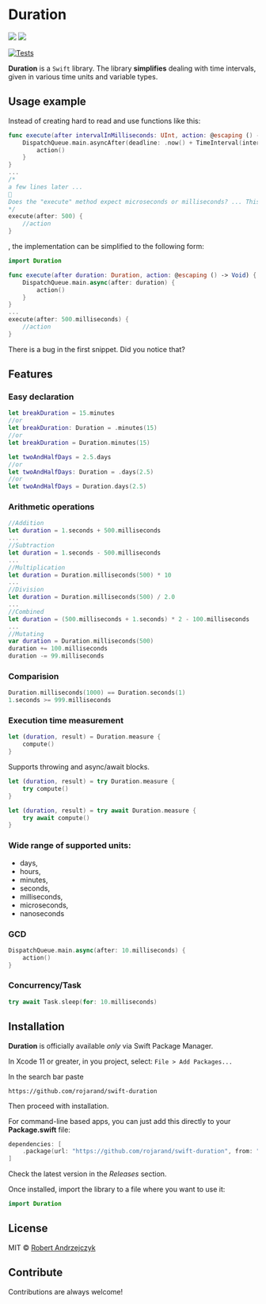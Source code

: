 # Duration

[![](https://img.shields.io/static/v1?label=Swift%20Compatibility&message=5.7%20|%205.6%20|%205.5&color=blue)]() [![](https://img.shields.io/static/v1?label=Platform%20Compatibility&message=iOS%20|%20macOS%20|%20tvOS%20|%20watchOS&color=blue)]()

[![Tests](https://github.com/rojarand/swift-duration/actions/workflows/tests.yml/badge.svg)](https://github.com/rojarand/swift-duration/actions/workflows/tests.yml)

**Duration** is a `Swift` library. The library **simplifies** dealing with time intervals, given in various time units and variable types.

## Usage example

Instead of creating hard to read and use functions like this:

```swift
func execute(after intervalInMilliseconds: UInt, action: @escaping () -> Void) {
    DispatchQueue.main.asyncAfter(deadline: .now() + TimeInterval(intervalInMilliseconds*10000000)) {
        action()
    }
}
...
/*
a few lines later ...
🤔 
Does the "execute" method expect microseconds or milliseconds? ... This is the question 
*/
execute(after: 500) {
    //action
}
```
, the implementation can be simplified to the following form:

```swift
import Duration

func execute(after duration: Duration, action: @escaping () -> Void) {
    DispatchQueue.main.async(after: duration) {
        action()
    }
}
...
execute(after: 500.milliseconds) {
    //action
}
```

There is a bug in the first snippet. Did you notice that?

## Features

### Easy declaration
```swift
let breakDuration = 15.minutes
//or
let breakDuration: Duration = .minutes(15)
//or
let breakDuration = Duration.minutes(15)

let twoAndHalfDays = 2.5.days
//or
let twoAndHalfDays: Duration = .days(2.5)
//or
let twoAndHalfDays = Duration.days(2.5)
```

### Arithmetic operations
```swift
//Addition
let duration = 1.seconds + 500.milliseconds
...
//Subtraction
let duration = 1.seconds - 500.milliseconds
...
//Multiplication
let duration = Duration.milliseconds(500) * 10
...
//Division
let duration = Duration.milliseconds(500) / 2.0
...
//Combined
let duration = (500.milliseconds + 1.seconds) * 2 - 100.milliseconds
...
//Mutating
var duration = Duration.milliseconds(500)
duration += 100.milliseconds
duration -= 99.milliseconds
```

### Comparision

```swift
Duration.milliseconds(1000) == Duration.seconds(1)
1.seconds >= 999.milliseconds
```

### Execution time measurement

```swift
let (duration, result) = Duration.measure {
    compute()
}
```
Supports throwing and async/await blocks.

```swift
let (duration, result) = try Duration.measure {
    try compute()
}

let (duration, result) = try await Duration.measure {
    try await compute()
}
```

### Wide range of supported units: 
- days, 
- hours, 
- minutes, 
- seconds, 
- milliseconds, 
- microseconds, 
- nanoseconds

### GCD

```swift
DispatchQueue.main.async(after: 10.milliseconds) {
    action()
}
```

### Concurrency/Task

```swift
try await Task.sleep(for: 10.milliseconds)
```

## Installation

**Duration** is officially available *only* via Swift Package Manager.

In Xcode 11 or greater, in you project, select: `File > Add Packages...`

In the search bar paste

```
https://github.com/rojarand/swift-duration
``` 

Then proceed with installation.

For command-line based apps, you can just add this directly to your **Package.swift** file:

```swift
dependencies: [
    .package(url: "https://github.com/rojarand/swift-duration", from: "1.0.0"),
]
```

Check the latest version in the *Releases* section.

Once installed, import the library to a file where you want to use it:
```swift
import Duration
```

## License
MIT © [Robert Andrzejczyk](https://github.com/rojarand)

## Contribute
Contributions are always welcome!

